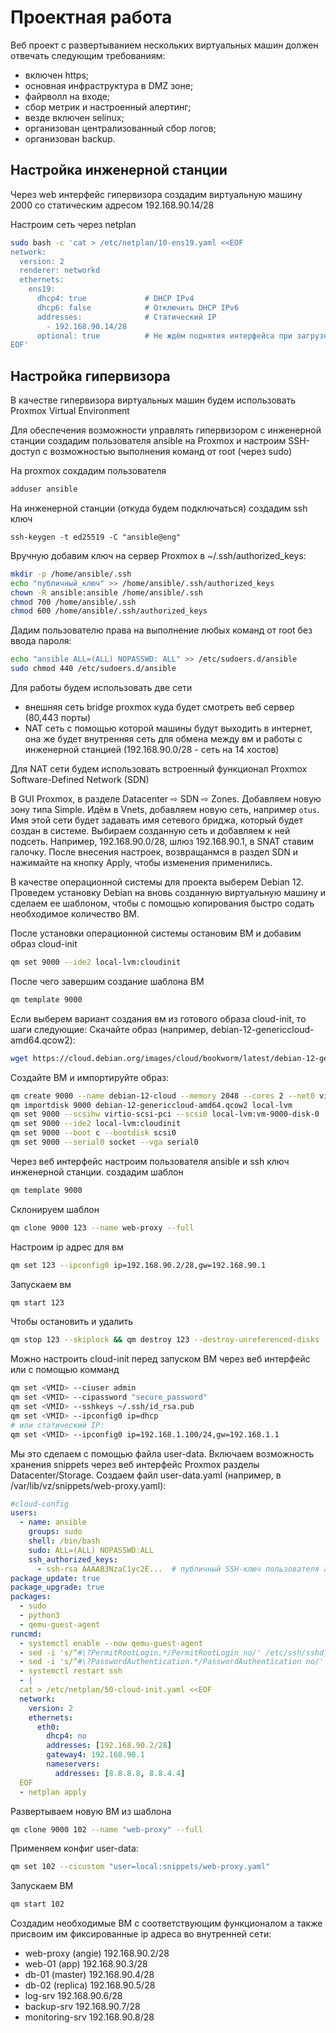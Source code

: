 # Проектная работа

Веб проект с развертыванием нескольких виртуальных машин должен отвечать следующим требованиям:

- включен https;
- основная инфраструктура в DMZ зоне;
- файрволл на входе;
- сбор метрик и настроенный алертинг;
- везде включен selinux;
- организован централизованный сбор логов;
- организован backup.

## Настройка инженерной станции
Через web интерфейс гипервизора создадим виртуальную машину 2000 со статическим адресом 192.168.90.14/28

Настроим сеть через netplan

```sh
sudo bash -c 'cat > /etc/netplan/10-ens19.yaml <<EOF
network:
  version: 2
  renderer: networkd
  ethernets:
    ens19:
      dhcp4: true             # DHCP IPv4
      dhcp6: false            # Отключить DHCP IPv6
      addresses:              # Статический IP
        - 192.168.90.14/28
      optional: true          # Не ждём поднятия интерфейса при загрузке
EOF'
```


## Настройка гипервизора
В качестве гипервизора виртуальных машин будем использовать Proxmox Virtual Environment

Для обеспечения возможности управлять гипервизором с инженерной станции создадим пользователя ansible на Proxmox и настроим SSH-доступ с возможностью выполнения команд от root (через sudo)

На proxmox сохдадим пользователя
```sh
adduser ansible
```

На инженерной станции (откуда будем подключаться) создадим ssh ключ
```
ssh-keygen -t ed25519 -C "ansible@eng"
```
Вручную добавим ключ на сервер Proxmox в ~/.ssh/authorized_keys:
```sh
mkdir -p /home/ansible/.ssh
echo "публичный_ключ" >> /home/ansible/.ssh/authorized_keys
chown -R ansible:ansible /home/ansible/.ssh
chmod 700 /home/ansible/.ssh
chmod 600 /home/ansible/.ssh/authorized_keys
```
Дадим пользователю права на выполнение любых команд от root без ввода пароля:
```sh
echo "ansible ALL=(ALL) NOPASSWD: ALL" >> /etc/sudoers.d/ansible
sudo chmod 440 /etc/sudoers.d/ansible
```

Для работы будем использовать две сети
- внешняя сеть bridge proxmox куда будет смотреть веб сервер (80,443 порты)
- NAT сеть с помощью которой машины будут выходить в интернет, она же будет внутренняя сеть для обмена между вм и работы с инженерной станцией (192.168.90.0/28 - сеть на 14 хостов)

Для NAT сети будем использовать встроенный функционал Proxmox Software-Defined Network (SDN)

В GUI Proxmox, в разделе Datacenter ⇨ SDN ⇨ Zones. Добавляем новую зону типа Simple. Идём в Vnets, добавляем новую сеть, например `otus`. Имя этой сети будет задавать имя сетевого бриджа, который будет создан в системе. Выбираем созданную сеть и добавляем к ней подсеть. Например, 192.168.90.0/28, шлюз 192.168.90.1, в SNAT ставим галочку. После внесения настроек, возвращанмся в раздел SDN и нажимайте на кнопку Apply, чтобы изменения применились.

В качестве операционной системы для проекта выберем Debian 12. Проведем установку Debian на вновь созданную виртуальную машину и сделаем ее шаблоном, чтобы с помощью копирования быстро содать необходимое количество ВМ.

После установки операционной системы остановим ВМ и добавим образ cloud-init
```sh
qm set 9000 --ide2 local-lvm:cloudinit
```
После чего завершим создание шаблона ВМ

```sh
qm template 9000
```

Если выберем вариант создания вм из готового образа cloud-init, то шаги следующие:
Скачайте образ (например, debian-12-genericcloud-amd64.qcow2):
```sh
wget https://cloud.debian.org/images/cloud/bookworm/latest/debian-12-genericcloud-amd64.qcow2
```
Создайте ВМ и импортируйте образ:
```sh
qm create 9000 --name debian-12-cloud --memory 2048 --cores 2 --net0 virtio,bridge=otus
qm importdisk 9000 debian-12-genericcloud-amd64.qcow2 local-lvm
qm set 9000 --scsihw virtio-scsi-pci --scsi0 local-lvm:vm-9000-disk-0
qm set 9000 --ide2 local-lvm:cloudinit
qm set 9000 --boot c --bootdisk scsi0
qm set 9000 --serial0 socket --vga serial0
```
Через веб интерфейс настроим пользователя ansible и ssh ключ инженерной станции. 
создадим шаблон
```sh
qm template 9000
```

Склонируем шаблон
```sh
qm clone 9000 123 --name web-proxy --full
```

Настроим ip адрес для вм
```sh
qm set 123 --ipconfig0 ip=192.168.90.2/28,gw=192.168.90.1
```

Запускаем вм

```sh
qm start 123
```

Чтобы остановить и удалить
 ```sh
 qm stop 123 --skiplock && qm destroy 123 --destroy-unreferenced-disks --purge
 ```


Можно настроить cloud-init перед запуском ВМ через веб интерфейс или с помощью комманд
```sh
qm set <VMID> --ciuser admin
qm set <VMID> --cipassword "secure_password"
qm set <VMID> --sshkeys ~/.ssh/id_rsa.pub
qm set <VMID> --ipconfig0 ip=dhcp
# или статический IP:
qm set <VMID> --ipconfig0 ip=192.168.1.100/24,gw=192.168.1.1
```

Мы это сделаем с помощью файла user-data. Включаем возможность хранения snippets через веб интерфейс Proxmox разделы Datacenter/Storage. Создаем файл user-data.yaml (например, в /var/lib/vz/snippets/web-proxy.yaml):
```yaml
#cloud-config
users:
  - name: ansible
    groups: sudo
    shell: /bin/bash
    sudo: ALL=(ALL) NOPASSWD:ALL
    ssh_authorized_keys:
      - ssh-rsa AAAAB3NzaC1yc2E...  # публичный SSH-ключ пользователя ansible
package_update: true
package_upgrade: true
packages:
  - sudo
  - python3
  - qemu-guest-agent
runcmd:
  - systemctl enable --now qemu-guest-agent
  - sed -i 's/^#\?PermitRootLogin.*/PermitRootLogin no/' /etc/ssh/sshd_config
  - sed -i 's/^#\?PasswordAuthentication.*/PasswordAuthentication no/' /etc/ssh/sshd_config
  - systemctl restart ssh
  - |
  cat > /etc/netplan/50-cloud-init.yaml <<EOF
  network:
    version: 2
    ethernets:
      eth0:
        dhcp4: no
        addresses: [192.168.90.2/28]
        gateway4: 192.168.90.1
        nameservers:
          addresses: [8.8.8.8, 8.8.4.4]
  EOF
  - netplan apply
```

Развертываем новую ВМ из шаблона
```sh
qm clone 9000 102 --name "web-proxy" --full
```
Применяем конфиг user-data:
```sh
qm set 102 --cicustom "user=local:snippets/web-proxy.yaml"
```
Запускаем ВМ
```sh
qm start 102
```

Создадим необходимые ВМ с соответствующим функционалом а также присвоим им фиксированные ip адреса во внутренней сети:
- web-proxy (angie) 192.168.90.2/28
- web-01 (app) 192.168.90.3/28
- db-01 (master) 192.168.90.4/28
- db-02 (replica) 192.168.90.5/28
- log-srv 192.168.90.6/28
- backup-srv 192.168.90.7/28
- monitoring-srv 192.168.90.8/28
